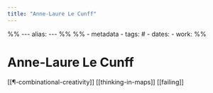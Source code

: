 ```yaml
---
title: "Anne-Laure Le Cunff"
---
```

%% ---
alias: 
--- %%
%% - metadata
	- tags: # 
	- dates: 
	- work: %%

# Anne-Laure Le Cunff

[[¶-combinational-creativity]]
[[thinking-in-maps]]
[[failing]]